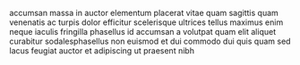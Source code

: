 accumsan massa in auctor elementum placerat vitae quam sagittis quam venenatis
ac turpis dolor efficitur scelerisque ultrices tellus maximus enim neque
iaculis fringilla phasellus id accumsan a volutpat quam elit aliquet curabitur
sodalesphasellus non euismod et dui commodo dui quis quam sed lacus feugiat
auctor et adipiscing ut praesent nibh